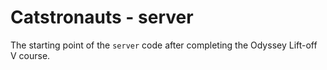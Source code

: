 # Catstronauts - server

The starting point of the `server` code after completing the Odyssey Lift-off V course.
